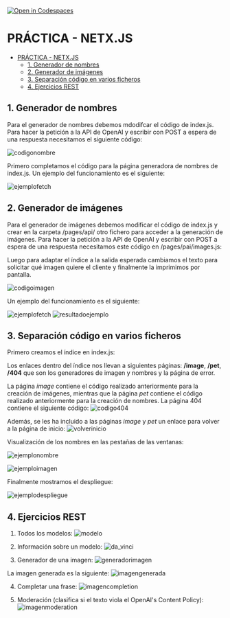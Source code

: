 [![Open in Codespaces](https://classroom.github.com/assets/launch-codespace-f4981d0f882b2a3f0472912d15f9806d57e124e0fc890972558857b51b24a6f9.svg)](https://classroom.github.com/open-in-codespaces?assignment_repo_id=9604509)

# PRÁCTICA - NETX.JS

- [PRÁCTICA - NETX.JS](#práctica---netxjs)
  - [1. Generador de nombres](#1-generador-de-nombres)
  - [2. Generador de imágenes](#2-generador-de-imágenes)
  - [3. Separación código en varios ficheros](#3-separación-código-en-varios-ficheros)
  - [4. Ejercicios REST](#4-ejercicios-rest)

## 1. Generador de nombres
Para el generador de nombres debemos mdodifcar el código de index.js. Para hacer la petición a la API de OpenAI y escribir con POST a espera de una respuesta necesitamos el siguiente código:

![codigonombre](img/codigo_nombre.png)

Primero completamos el código para la página generadora de nombres de index.js. 
Un ejemplo del funcionamiento es el siguiente:

![ejemplofetch](img/name_pet.png)

## 2. Generador de imágenes
Para el generador de imágenes debemos modificar el código de index.js y crear en la carpeta /pages/api/ otro fichero para acceder a la generación de imágenes. Para hacer la petición a la API de OpenAI y escribir con POST a espera de una respuesta necesitamos este código en /pages/pai/images.js:


Luego para adaptar el índice a la salida esperada cambiamos el texto para solicitar qué imagen quiere el cliente y finalmente la imprimimos por pantalla.

![codigoimagen](img/codigo_imagen.png)

Un ejemplo del funcionamiento es el siguiente:

![ejemplofetch](img/photo_generator.png)
![resultadoejemplo](img/caballo.png)

## 3. Separación código en varios ficheros
Primero creamos el índice en index.js:

Los enlaces dentro del índice nos llevan a siguientes páginas: **/image**, **/pet**, **/404** que son los generadores de imagen y nombres y la página de error. 

La página *image* contiene el código realizado anteriormente para la creación de imágenes, mientras que la página *pet* contiene el código realizado anteriormente para la creación de nombres. La página 404 contiene el siguiente código:
![codigo404](img/codigo_404.png)

Además, se les ha incluido a las páginas *image* y *pet* un enlace para volver a la página de inicio:
![volverinicio](img/volver_inicio.png)

Visualización de los nombres en las pestañas de las ventanas:

![ejemplonombre](img/name_pet_arriba.png)

![ejemploimagen](img/photo_generator_arriba.png)

Finalmente mostramos el despliegue:

![ejemplodespliegue](img/separacion_codigo.png)

## 4. Ejercicios REST
1. Todos los modelos:
![modelo](img/modelo.png)

2. Información sobre un modelo:
![da_vinci](img/modelo_da_vinci.png)

3. Generador de una imagen:
![generadorimagen](img/generador_imagen.png)

La imagen generada es la siguiente:
![imagengenerada](img/gatito.png)

4. Completar una frase:
![imagencompletion](img/completion.png)

5. Moderación (clasifica si el texto viola el OpenAI's Content Policy):
![imagenmoderation](img/moderation.png)
